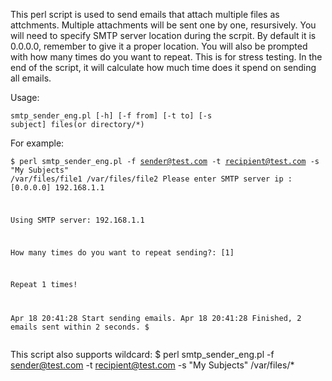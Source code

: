 This perl script is used to send emails that attach multiple files as attchments.
Multiple attachments will be sent one by one, resursively.
You will need to specify SMTP server location during the scrpit. By default it is 0.0.0.0, remember to give it a proper location.
You will also be prompted with how many times do you want to repeat. This is for stress testing.
In the end of the script, it will calculate how much time does it spend on sending all emails.


Usage: 
<code><pre>smtp_sender_eng.pl [-h] [-f from] [-t to] [-s subject] files(or directory/*)
</code></pre>

For example: 
<code><pre>$ perl smtp_sender_eng.pl -f sender@test.com -t recipient@test.com -s "My Subjects" /var/files/file1 /var/files/file2 
Please enter SMTP server ip : [0.0.0.0] 192.168.1.1

Using SMTP server: 192.168.1.1

How many times do you want to repeat sending?: [1] 

Repeat 1 times!

Apr 18 20:41:28 Start sending emails.
Apr 18 20:41:28 Finished, 2 emails sent within 2 seconds.
$</code></pre>

This script also supports wildcard:
$ perl smtp_sender_eng.pl -f sender@test.com -t recipient@test.com -s "My Subjects" /var/files/*
